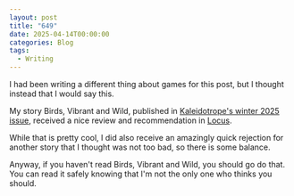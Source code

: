 ```yaml
---
layout: post
title: "649"
date: 2025-04-14T00:00:00
categories: Blog
tags:
  - Writing
---
```

I had been writing a different thing about games for this post, but I thought instead that I would say this.

My story Birds, Vibrant and Wild, published in [Kaleidotrope's winter 2025 issue](https://kaleidotrope.net/archives-2/winter-2025/birds-vibrant-and-wild-by-owen-mcmanus/), received a nice review and recommendation in [Locus](https://locusmag.com/2025/04/worlds-of-possibility-strange-horizons-and-kaleidotrope-reviews-by-charles-payseur/). 

While that is pretty cool, I did also receive an amazingly quick rejection for another story that I thought was not too bad, so there is some balance.

Anyway, if you haven't read Birds, Vibrant and Wild, you should go do that. You can read it safely knowing that I'm not the only one who thinks you should. 